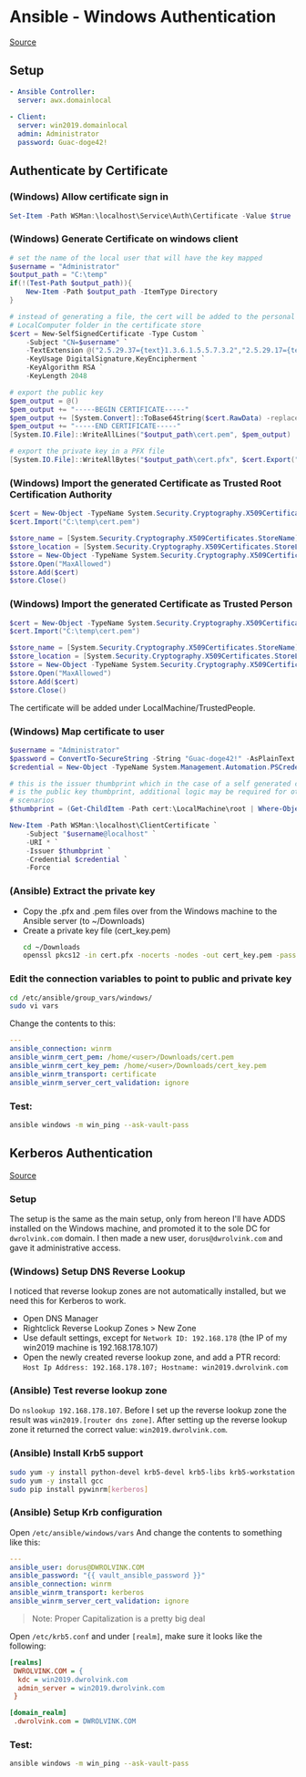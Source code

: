 # Ansible - Windows Authentication
[Source](https://docs.ansible.com/ansible/latest/user_guide/windows_winrm.html#authentication-options)

## Setup
```yaml
- Ansible Controller:
  server: awx.domainlocal
  
- Client:
  server: win2019.domainlocal
  admin: Administrator
  password: Guac-doge42!
```


## Authenticate by Certificate
### (Windows) Allow certificate sign in
```powershell
Set-Item -Path WSMan:\localhost\Service\Auth\Certificate -Value $true
```

### (Windows) Generate Certificate on windows client
```powershell
# set the name of the local user that will have the key mapped
$username = "Administrator"
$output_path = "C:\temp"
if(!(Test-Path $output_path)){
    New-Item -Path $output_path -ItemType Directory
}

# instead of generating a file, the cert will be added to the personal
# LocalComputer folder in the certificate store
$cert = New-SelfSignedCertificate -Type Custom `
    -Subject "CN=$username" `
    -TextExtension @("2.5.29.37={text}1.3.6.1.5.5.7.3.2","2.5.29.17={text}upn=$username@localhost") `
    -KeyUsage DigitalSignature,KeyEncipherment `
    -KeyAlgorithm RSA `
    -KeyLength 2048

# export the public key
$pem_output = @()
$pem_output += "-----BEGIN CERTIFICATE-----"
$pem_output += [System.Convert]::ToBase64String($cert.RawData) -replace ".{64}", "$&`n"
$pem_output += "-----END CERTIFICATE-----"
[System.IO.File]::WriteAllLines("$output_path\cert.pem", $pem_output)

# export the private key in a PFX file
[System.IO.File]::WriteAllBytes("$output_path\cert.pfx", $cert.Export("Pfx"))
```

### (Windows) Import the generated Certificate as Trusted Root Certification Authority
```powershell
$cert = New-Object -TypeName System.Security.Cryptography.X509Certificates.X509Certificate2
$cert.Import("C:\temp\cert.pem")

$store_name = [System.Security.Cryptography.X509Certificates.StoreName]::Root
$store_location = [System.Security.Cryptography.X509Certificates.StoreLocation]::LocalMachine
$store = New-Object -TypeName System.Security.Cryptography.X509Certificates.X509Store -ArgumentList $store_name, $store_location
$store.Open("MaxAllowed")
$store.Add($cert)
$store.Close()
```

### (Windows) Import the generated Certificate as Trusted Person
```powershell
$cert = New-Object -TypeName System.Security.Cryptography.X509Certificates.X509Certificate2
$cert.Import("C:\temp\cert.pem")

$store_name = [System.Security.Cryptography.X509Certificates.StoreName]::TrustedPeople
$store_location = [System.Security.Cryptography.X509Certificates.StoreLocation]::LocalMachine
$store = New-Object -TypeName System.Security.Cryptography.X509Certificates.X509Store -ArgumentList $store_name, $store_location
$store.Open("MaxAllowed")
$store.Add($cert)
$store.Close()
```

The certificate will be added under LocalMachine/TrustedPeople.

### (Windows) Map certificate to user
```powershell
$username = "Administrator"
$password = ConvertTo-SecureString -String "Guac-doge42!" -AsPlainText -Force
$credential = New-Object -TypeName System.Management.Automation.PSCredential -ArgumentList $username, $password

# this is the issuer thumbprint which in the case of a self generated cert
# is the public key thumbprint, additional logic may be required for other
# scenarios
$thumbprint = (Get-ChildItem -Path cert:\LocalMachine\root | Where-Object { $_.Subject -eq "CN=$username" }).Thumbprint

New-Item -Path WSMan:\localhost\ClientCertificate `
    -Subject "$username@localhost" `
    -URI * `
    -Issuer $thumbprint `
    -Credential $credential `
    -Force
```

### (Ansible) Extract the private key
- Copy the .pfx and .pem files over from the Windows machine to the Ansible server (to ~/Downloads)
- Create a private key file (cert_key.pem)
  ```bash
  cd ~/Downloads
  openssl pkcs12 -in cert.pfx -nocerts -nodes -out cert_key.pem -passin pass: -passout pass:
  ```
  
### Edit the connection variables to point to public and private key
```bash
cd /etc/ansible/group_vars/windows/
sudo vi vars
```
Change the contents to this:
```yaml
---
ansible_connection: winrm
ansible_winrm_cert_pem: /home/<user>/Downloads/cert.pem
ansible_winrm_cert_key_pem: /home/<user>/Downloads/cert_key.pem
ansible_winrm_transport: certificate
ansible_winrm_server_cert_validation: ignore
```

### Test:
```bash
ansible windows -m win_ping --ask-vault-pass
```

## Kerberos Authentication
[Source](https://docs.ansible.com/ansible/latest/user_guide/windows_winrm.html#id9)

### Setup
The setup is the same as the main setup, only from hereon I'll have ADDS installed on the Windows machine, and promoted it to the sole DC for `dwrolvink.com` domain. I then made a new user, `dorus@dwrolvink.com` and gave it administrative access.

### (Windows) Setup DNS Reverse Lookup
I noticed that reverse lookup zones are not automatically installed, but we need this for Kerberos to work.

- Open DNS Manager
- Rightclick Reverse Lookup Zones > New Zone
- Use default settings, except for `Network ID: 192.168.178` (the IP of my win2019 machine is 192.168.178.107)
- Open the newly created reverse lookup zone, and add a PTR record: `Host Ip Address: 192.168.178.107; Hostname: win2019.dwrolvink.com`

### (Ansible) Test reverse lookup zone
Do `nslookup 192.168.178.107`. Before I set up the reverse lookup zone the result was `win2019.[router dns zone]`. After setting up the reverse lookup zone it returned the correct value: `win2019.dwrolvink.com`.

### (Ansible) Install Krb5 support
```bash
sudo yum -y install python-devel krb5-devel krb5-libs krb5-workstation
sudo yum -y install gcc
sudo pip install pywinrm[kerberos]
```

### (Ansible) Setup Krb configuration
Open `/etc/ansible/windows/vars` And change the contents to something like this:
```yaml
---
ansible_user: dorus@DWROLVINK.COM
ansible_password: "{{ vault_ansible_password }}"
ansible_connection: winrm
ansible_winrm_transport: kerberos
ansible_winrm_server_cert_validation: ignore
```
> Note: Proper Capitalization is a pretty big deal

Open `/etc/krb5.conf` and under `[realm]`, make sure it looks like the following:
```ini
[realms]
 DWROLVINK.COM = {
  kdc = win2019.dwrolvink.com
  admin_server = win2019.dwrolvink.com
 }

[domain_realm]
 .dwrolvink.com = DWROLVINK.COM
```
### Test:
```bash
ansible windows -m win_ping --ask-vault-pass
```
